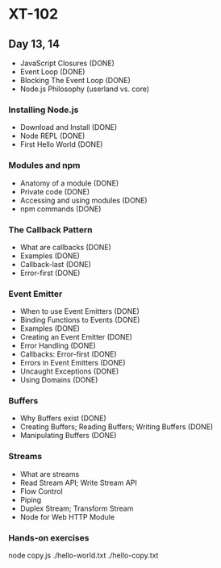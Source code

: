 # XT-102

## Day 13, 14
- JavaScript Closures (DONE)
- Event Loop (DONE)
- Blocking The Event Loop (DONE)
- Node.js Philosophy (userland vs. core)

### Installing Node.js
- Download and Install (DONE)
- Node REPL (DONE)
- First Hello World (DONE)

### Modules and npm
- Anatomy of a module (DONE)
- Private code (DONE)
- Accessing and using modules (DONE)
- npm commands (DONE)

### The Callback Pattern
- What are callbacks (DONE)
- Examples (DONE)
- Callback-last (DONE)
- Error-first (DONE)

### Event Emitter
- When to use Event Emitters (DONE)
- Binding Functions to Events (DONE)
- Examples (DONE)
- Creating an Event Emitter (DONE)
- Error Handling (DONE)
- Callbacks: Error-first (DONE)
- Errors in Event Emitters (DONE)
- Uncaught Exceptions (DONE)
- Using Domains (DONE)

### Buffers
- Why Buffers exist (DONE)
- Creating Buffers; Reading Buffers; Writing Buffers (DONE)
- Manipulating Buffers (DONE)

### Streams
- What are streams
- Read Stream API; Write Stream API
- Flow Control
- Piping
- Duplex Stream; Transform Stream
- Node for Web HTTP Module

### Hands-on exercises
node copy.js ./hello-world.txt ./hello-copy.txt